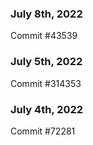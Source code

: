 ### July 8th, 2022

Commit #43539

### July 5th, 2022

Commit #314353


### July 4th, 2022

Commit #72281
